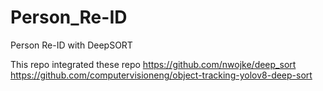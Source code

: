 # Person_Re-ID
Person Re-ID with DeepSORT

This repo integrated these repo
https://github.com/nwojke/deep_sort  
https://github.com/computervisioneng/object-tracking-yolov8-deep-sort
